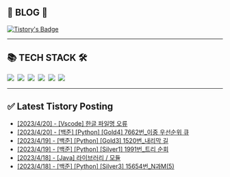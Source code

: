 
<div class='blog' align='left'>
  <h2> 📖 BLOG 📖 </h2>

[![Tistory's Badge](https://github-readme-tistory-card.vercel.app/api/badge?name=준성`s블로그&theme=kakao)](https://dev-wnstjd.tistory.com)

</div>
<hr>
<div class='tech-stack' align='left'>
  <h2> 📚 TECH STACK 🛠 </h2>
  <span stye="">
  <img src="https://img.shields.io/badge/python-3776AB?style=for-the-badge&logo=python&logoColor=white">&nbsp
  <img src="https://img.shields.io/badge/node.js-339933?style=for-the-badge&logo=Node.js&logoColor=white">&nbsp
  <img src="https://img.shields.io/badge/mysql-4479A1?style=for-the-badge&logo=mysql&logoColor=white">&nbsp
  <img src="https://img.shields.io/badge/github-181717?style=for-the-badge&logo=github&logoColor=white">&nbsp
  <img src="https://img.shields.io/badge/javascript-F7DF1E?style=for-the-badge&logo=javascript&logoColor=black">&nbsp
  <img src="https://img.shields.io/badge/amazonaws-232F3E?style=for-the-badge&logo=amazonaws&logoColor=white">&nbsp
  </span>
<hr>

## ✅ Latest Tistory Posting<div class=blog-post text-align='left'>
 - [[2023/4/20] - [Vscode] 한글 파일명 오류](https://dev-wnstjd.tistory.com/394)
 - [[2023/4/20] - [백준] [Python] [Gold4] 7662번_이중 우선순위 큐](https://dev-wnstjd.tistory.com/393)
 - [[2023/4/19] - [백준] [Python] [Gold3] 1520번_내리막 길](https://dev-wnstjd.tistory.com/392)
 - [[2023/4/19] - [백준] [Python] [Silver1] 1991번_트리 순회](https://dev-wnstjd.tistory.com/390)
 - [[2023/4/18] - [Java] 라이브러리 / 모듈](https://dev-wnstjd.tistory.com/389)
 - [[2023/4/18] - [백준] [Python] [Silver3] 15654번_N과M(5)](https://dev-wnstjd.tistory.com/388)

</div>
</div>
